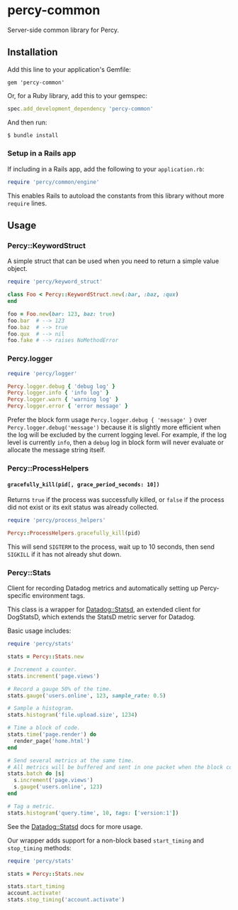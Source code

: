 # percy-common

Server-side common library for Percy.

## Installation

Add this line to your application's Gemfile:

```
gem 'percy-common'
```

Or, for a Ruby library, add this to your gemspec:

```ruby
spec.add_development_dependency 'percy-common'
```

And then run:

```bash
$ bundle install
```

### Setup in a Rails app

If including in a Rails app, add the following to your `application.rb`:

```ruby
require 'percy/common/engine'
```

This enables Rails to autoload the constants from this library without more `require` lines.

## Usage

### Percy::KeywordStruct

A simple struct that can be used when you need to return a simple value object.

```ruby
require 'percy/keyword_struct'

class Foo < Percy::KeywordStruct.new(:bar, :baz, :qux)
end

foo = Foo.new(bar: 123, baz: true)
foo.bar  # --> 123
foo.baz  # --> true
foo.qux  # --> nil
foo.fake # --> raises NoMethodError
```

### Percy.logger

```ruby
require 'percy/logger'

Percy.logger.debug { 'debug log' }
Percy.logger.info { 'info log' }
Percy.logger.warn { 'warning log' }
Percy.logger.error { 'error message' }
```

Prefer the block form usage `Percy.logger.debug { 'message' }` over `Percy.logger.debug('message')` because it is slightly more efficient when the log will be excluded by the current logging level. For example, if the log level is currently `info`, then a `debug` log in block form will never evaluate or allocate the message string itself.

### Percy::ProcessHelpers

#### `gracefully_kill(pid[, grace_period_seconds: 10])`

Returns `true` if the process was successfully killed, or `false` if the process did not exist or its exit status was already collected.

```ruby
require 'percy/process_helpers'

Percy::ProcessHelpers.gracefully_kill(pid)
```

This will send `SIGTERM` to the process, wait up to 10 seconds, then send `SIGKILL` if it has not already shut down.

### Percy::Stats

Client for recording Datadog metrics and automatically setting up Percy-specific environment tags.

This class is a wrapper for [Datadog::Statsd](https://github.com/DataDog/dogstatsd-ruby), an extended client for DogStatsD, which extends the StatsD metric server for Datadog.

Basic usage includes:

```ruby
require 'percy/stats'

stats = Percy::Stats.new

# Increment a counter.
stats.increment('page.views')

# Record a gauge 50% of the time.
stats.gauge('users.online', 123, sample_rate: 0.5)

# Sample a histogram.
stats.histogram('file.upload.size', 1234)

# Time a block of code.
stats.time('page.render') do
  render_page('home.html')
end

# Send several metrics at the same time.
# All metrics will be buffered and sent in one packet when the block completes.
stats.batch do |s|
  s.increment('page.views')
  s.gauge('users.online', 123)
end

# Tag a metric.
stats.histogram('query.time', 10, tags: ['version:1'])
```

See the [Datadog::Statsd](https://github.com/DataDog/dogstatsd-ruby) docs for more usage.

Our wrapper adds support for a non-block based `start_timing` and `stop_timing` methods:

```ruby
require 'percy/stats'

stats = Percy::Stats.new

stats.start_timing
account.activate!
stats.stop_timing('account.activate')
```
